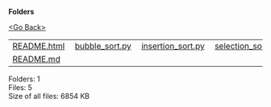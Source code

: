 **Folders**

[&lt;Go Back&gt;](../right.html)

  

<table><tbody><tr class="odd"><td><a href="README.html">README.html</a> </td><td><a href="bubble_sort.py">bubble_sort.py</a> </td><td><a href="insertion_sort.py">insertion_sort.py</a> </td><td><a href="selection_sort.py">selection_sort.py</a> </td></tr><tr class="even"><td><a href="README.md">README.md</a> </td><td></td><td></td><td></td></tr></tbody></table>

Folders: 1  
Files: 5  
Size of all files: 6854 KB
